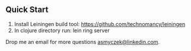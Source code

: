 ## Quick Start

1. Install Leiningen build tool:
   https://github.com/technomancy/leiningen
2. In clojure directory run:
   lein ring server

Drop me an email for more questions asmyczek@linkedin.com.

